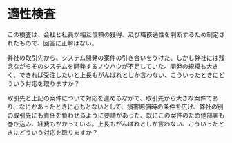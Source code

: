 # 適性検査

この検査は、会社と社員が相互信頼の獲得、及び職務適性を判断するため制定されたもので、回答に正解はない。

弊社の取引先から、システム開発の案件の引き合いをうけた、しかし弊社には残念ながらそのシステムを開発するノウハウが不足していた。開発の規模も大きく、できれば受注したいと上長もがんばれとしか言わない、こういったときにどういう対応を取りますか？

取引先と上記の案件について対応を進めるなかで、取引先から大きな案件であり、なにかあったときに心もとないとして、損害賠償時の条件を広げ、弊社の別の取引先にも責任を負わせるように要請があった、既にこの案件のため他部署も巻き込み、経費もかかっている。上長もがんばれとしか言わない、こういったときにどういう対応を取りますか？

